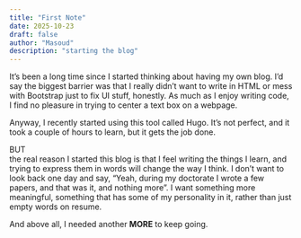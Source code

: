 ```yaml
---
title: "First Note"
date: 2025-10-23
draft: false
author: "Masoud"
description: "starting the blog"
---
```


It’s been a long time since I started thinking about having my own blog.
I’d say the biggest barrier was that I really didn’t want to write in HTML or mess with Bootstrap just to fix UI stuff, honestly. As much as I enjoy writing code, I find no pleasure in trying to center a text box on a webpage.

Anyway, I recently started using this tool called Hugo. It’s not perfect, and it took a couple of hours to learn, but it gets the job done.

BUT  
the real reason I started this blog is that I feel writing the things I learn, and trying to express them in words will change the way I think.
I don’t want to look back one day and say, “Yeah, during my doctorate I wrote a few papers, and that was it, and nothing more”. I want something more meaningful, something that has some of my personality in it, rather than just empty words on resume.

And above all, I needed another **MORE** to keep going.